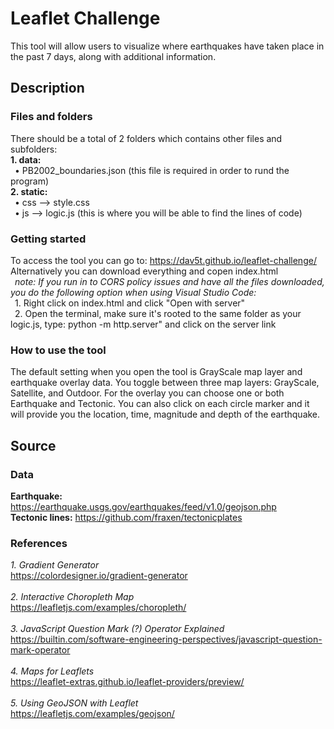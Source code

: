 
# Leaflet Challenge
This tool will allow users to visualize where earthquakes have taken place in the past 7 days, along with additional information.

## Description

### Files and folders
There should be a total of 2 folders which contains other files and subfolders:
<br>**1. data:**
<br>&ensp;• PB2002_boundaries.json (this file is required in order to rund the program)
<br>**2. static:**
<br>&ensp;• css --> style.css
<br>&ensp;• js --> logic.js (this is where you will be able to find the lines of code)

### Getting started
To access the tool you can go to: https://dav5t.github.io/leaflet-challenge/
<br> Alternatively you can download everything and copen index.html
<br>&ensp;*note: If you run in to CORS policy issues and have all the files downloaded, you do the following option when using Visual Studio Code:*
<br>&ensp;1. Right click on index.html and click "Open with server"
<br>&ensp;2. Open the terminal, make sure it's rooted to the same folder as your logic.js, type: python -m http.server" and click on the server link 

### How to use the tool
The default setting when you open the tool is GrayScale map layer and earthquake overlay data. You toggle between three map layers: GrayScale, Satellite, and Outdoor. For the overlay you can choose one or both Earthquake and Tectonic. You can also click on each circle marker and it will provide you the location, time, magnitude and depth of the earthquake. 

## Source
### Data
**Earthquake:** https://earthquake.usgs.gov/earthquakes/feed/v1.0/geojson.php
<br>**Tectonic lines:** https://github.com/fraxen/tectonicplates
<br>

### References
*1. Gradient Generator*
<br>https://colordesigner.io/gradient-generator
<br>
<br>*2. Interactive Choropleth Map*
<br>https://leafletjs.com/examples/choropleth/
<br>
<br>*3. JavaScript Question Mark (?) Operator Explained*
<br>https://builtin.com/software-engineering-perspectives/javascript-question-mark-operator
<br>
<br>*4. Maps for Leaflets*
<br>https://leaflet-extras.github.io/leaflet-providers/preview/
<br>
<br>*5. Using GeoJSON with Leaflet*
<br>https://leafletjs.com/examples/geojson/












